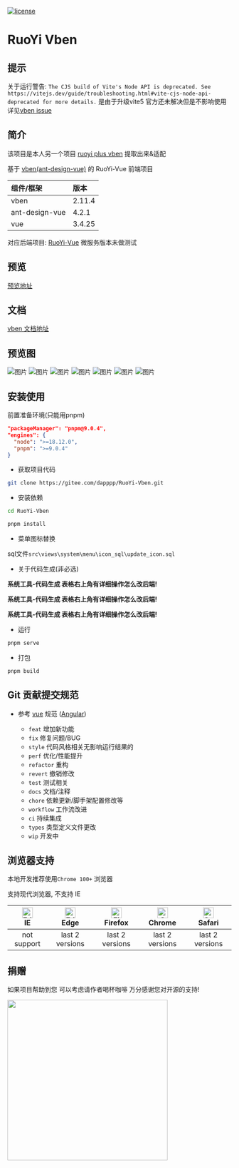 [![license](https://img.shields.io/github/license/anncwb/vue-vben-admin.svg)](LICENSE)<h1>RuoYi Vben</h1>

## 提示

关于运行警告: `The CJS build of Vite's Node API is deprecated. See https://vitejs.dev/guide/troubleshooting.html#vite-cjs-node-api-deprecated for more details.` 是由于升级vite5 官方还未解决但是不影响使用 详见[vben issue](https://github.com/vbenjs/vue-vben-admin/pull/3508)

## 简介

该项目是本人另一个项目 [ruoyi plus vben](https://gitee.com/dapppp/ruoyi-plus-vben) 提取出来&适配

基于 [vben(ant-design-vue)](https://github.com/vbenjs/vue-vben-admin) 的 RuoYi-Vue 前端项目

| 组件/框架      | 版本   |
| :------------- | :----- |
| vben           | 2.11.4 |
| ant-design-vue | 4.2.1  |
| vue            | 3.4.25 |

对应后端项目: [RuoYi-Vue](https://gitee.com/y_project/RuoYi-Vue) 微服务版本未做测试

## 预览

[预览地址](https://117.72.10.31)

## 文档

[vben 文档地址](https://doc.vvbin.cn/)

## 预览图

![图片](https://gitee.com/dapppp/RuoYi-Vben/raw/main/preview/image.png) ![图片](https://gitee.com/dapppp/RuoYi-Vben/raw/main/preview/image-1.png) ![图片](https://gitee.com/dapppp/RuoYi-Vben/raw/main/preview/image-2.png) ![图片](https://gitee.com/dapppp/RuoYi-Vben/raw/main/preview/image-3.png) ![图片](https://gitee.com/dapppp/RuoYi-Vben/raw/main/preview/image-4.png) ![图片](https://gitee.com/dapppp/RuoYi-Vben/raw/main/preview/image-5.png) ![图片](https://gitee.com/dapppp/RuoYi-Vben/raw/main/preview/image-6.png)

## 安装使用

前置准备环境(只能用pnpm)

```json
"packageManager": "pnpm@9.0.4",
"engines": {
  "node": ">=18.12.0",
  "pnpm": ">=9.0.4"
}
```

- 获取项目代码

```bash
git clone https://gitee.com/dapppp/RuoYi-Vben.git
```

- 安装依赖

```bash
cd RuoYi-Vben

pnpm install
```

- 菜单图标替换

sql文件`src\views\system\menu\icon_sql\update_icon.sql`

- 关于代码生成(非必选)

**系统工具-代码生成 表格右上角有详细操作怎么改后端!**

**系统工具-代码生成 表格右上角有详细操作怎么改后端!**

**系统工具-代码生成 表格右上角有详细操作怎么改后端!**

- 运行

```bash
pnpm serve
```

- 打包

```bash
pnpm build
```

## Git 贡献提交规范

- 参考 [vue](https://github.com/vuejs/vue/blob/dev/.github/COMMIT_CONVENTION.md) 规范 ([Angular](https://github.com/conventional-changelog/conventional-changelog/tree/master/packages/conventional-changelog-angular))

  - `feat` 增加新功能
  - `fix` 修复问题/BUG
  - `style` 代码风格相关无影响运行结果的
  - `perf` 优化/性能提升
  - `refactor` 重构
  - `revert` 撤销修改
  - `test` 测试相关
  - `docs` 文档/注释
  - `chore` 依赖更新/脚手架配置修改等
  - `workflow` 工作流改进
  - `ci` 持续集成
  - `types` 类型定义文件更改
  - `wip` 开发中

## 浏览器支持

本地开发推荐使用`Chrome 100+` 浏览器

支持现代浏览器, 不支持 IE

| [<img src="https://raw.githubusercontent.com/alrra/browser-logos/master/src/edge/edge_48x48.png" alt=" Edge" width="24px" height="24px" />](http://godban.github.io/browsers-support-badges/)</br>IE | [<img src="https://raw.githubusercontent.com/alrra/browser-logos/master/src/edge/edge_48x48.png" alt=" Edge" width="24px" height="24px" />](http://godban.github.io/browsers-support-badges/)</br>Edge | [<img src="https://raw.githubusercontent.com/alrra/browser-logos/master/src/firefox/firefox_48x48.png" alt="Firefox" width="24px" height="24px" />](http://godban.github.io/browsers-support-badges/)</br>Firefox | [<img src="https://raw.githubusercontent.com/alrra/browser-logos/master/src/chrome/chrome_48x48.png" alt="Chrome" width="24px" height="24px" />](http://godban.github.io/browsers-support-badges/)</br>Chrome | [<img src="https://raw.githubusercontent.com/alrra/browser-logos/master/src/safari/safari_48x48.png" alt="Safari" width="24px" height="24px" />](http://godban.github.io/browsers-support-badges/)</br>Safari |
| :-: | :-: | :-: | :-: | :-: |
| not support | last 2 versions | last 2 versions | last 2 versions | last 2 versions |

## 捐赠

如果项目帮助到您 可以考虑请作者喝杯咖啡 万分感谢您对开源的支持!

<img src=https://117.72.10.31/minio-server/plus/2024/03/16/98a9d704eb0c4c04b721bf7799217571.jpg height=360px />
